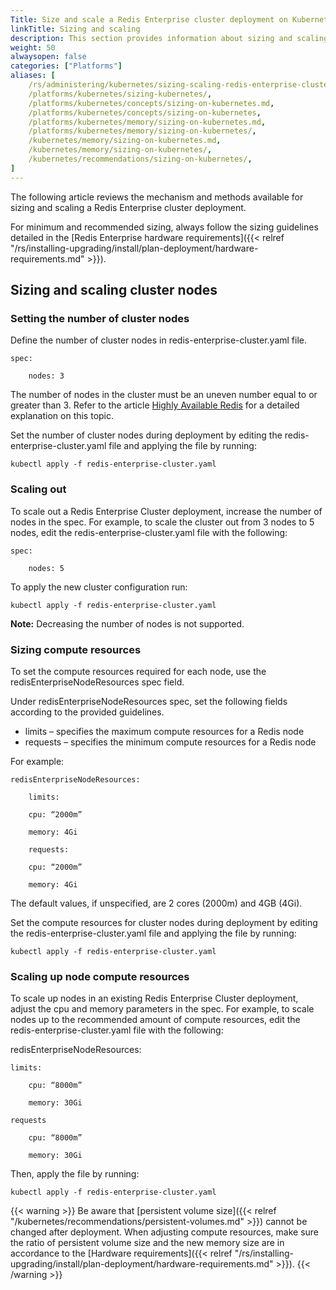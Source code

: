 ```yaml
---
Title: Size and scale a Redis Enterprise cluster deployment on Kubernetes
linkTitle: Sizing and scaling
description: This section provides information about sizing and scaling Redis Enterprise in a Kubernetes deployment.
weight: 50
alwaysopen: false
categories: ["Platforms"]
aliases: [
    /rs/administering/kubernetes/sizing-scaling-redis-enterprise-cluster-kubernetes-deployment/,
    /platforms/kubernetes/sizing-kubernetes/,
    /platforms/kubernetes/concepts/sizing-on-kubernetes.md,
    /platforms/kubernetes/concepts/sizing-on-kubernetes,
    /platforms/kubernetes/memory/sizing-on-kubernetes.md,
    /platforms/kubernetes/memory/sizing-on-kubernetes/,
    /kubernetes/memory/sizing-on-kubernetes.md,
    /kubernetes/memory/sizing-on-kubernetes/,
    /kubernetes/recommendations/sizing-on-kubernetes/,
] 
---
```

The following article reviews the mechanism and methods available for sizing
and scaling a Redis Enterprise cluster deployment.

For minimum and recommended sizing, always follow the sizing guidelines
detailed in the [Redis Enterprise hardware requirements]({{< relref
"/rs/installing-upgrading/install/plan-deployment/hardware-requirements.md" >}}).

## Sizing and scaling cluster nodes

### Setting the number of cluster nodes

Define the number of cluster nodes in redis-enterprise-cluster.yaml file.

    spec:

        nodes: 3

The number of nodes in the cluster must be an uneven number
equal to or greater than 3. Refer to the article [Highly Available Redis](https://redislabs.com/redis-enterprise/technology/highly-available-redis/)
for a detailed explanation on this topic.

Set the number of cluster nodes during deployment
by editing the redis-enterprise-cluster.yaml file and
applying the file by running:

    kubectl apply -f redis-enterprise-cluster.yaml

### Scaling out

To scale out a Redis Enterprise Cluster deployment, increase the number of nodes
in the spec. For example, to scale the cluster out from 3 nodes to 5 nodes,
edit the redis-enterprise-cluster.yaml file with the following:

    spec:

        nodes: 5

To apply the new cluster configuration run:

    kubectl apply -f redis-enterprise-cluster.yaml

**Note:** Decreasing the number of nodes is not supported.


### Sizing compute resources

To set the compute resources required for each node,
use the redisEnterpriseNodeResources spec field.

Under redisEnterpriseNodeResources spec, set the following fields
according to the provided guidelines.

- limits – specifies the maximum compute resources for a Redis node
- requests – specifies the minimum compute resources for a Redis node

For example:

    redisEnterpriseNodeResources:

        limits:

        cpu: “2000m”

        memory: 4Gi

        requests:

        cpu: “2000m”

        memory: 4Gi

The default values, if unspecified, are 2 cores (2000m) and 4GB (4Gi).

Set the compute resources for cluster nodes during deployment
by editing the redis-enterprise-cluster.yaml file and
applying the file by running:

    kubectl apply -f redis-enterprise-cluster.yaml

### Scaling up node compute resources

To scale up nodes in an existing Redis Enterprise Cluster deployment,
adjust the cpu and memory parameters in the spec. For example,
to scale nodes up to the recommended amount of compute resources,
edit the redis-enterprise-cluster.yaml file with the following:

redisEnterpriseNodeResources:

    limits:

        cpu: “8000m”

        memory: 30Gi

    requests

        cpu: “8000m”

        memory: 30Gi

Then, apply the file by running:

    kubectl apply -f redis-enterprise-cluster.yaml

{{< warning >}}
Be aware that [persistent volume size]({{< relref "/kubernetes/recommendations/persistent-volumes.md" >}}) cannot be changed after deployment. When adjusting compute resources, make sure the ratio of persistent volume size and the new memory size are in accordance to the [Hardware
requirements]({{< relref "/rs/installing-upgrading/install/plan-deployment/hardware-requirements.md" >}}).
{{< /warning >}}
